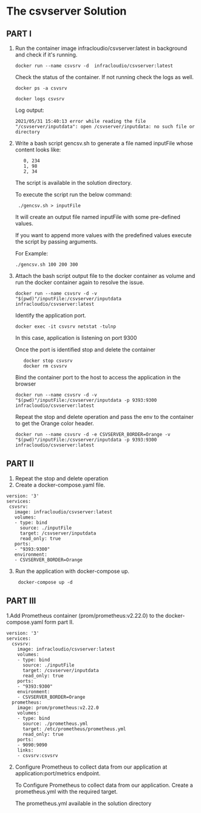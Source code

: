 # The csvserver Solution

## PART I

1. Run the container image infracloudio/csvserver:latest in background and check if it's running.
   
   ```docker run --name csvsrv -d  infracloudio/csvserver:latest```

   Check the status of the container. If not running check the logs as well.
   
   ```docker ps -a csvsrv```

   ```docker logs csvsrv```
     
     Log output:

     ```2021/05/31 15:40:13 error while reading the file "/csvserver/inputdata": open /csvserver/inputdata: no such file or directory```

2. Write a bash script gencsv.sh to generate a file named inputFile whose content looks like:

    ```
       0, 234
       1, 98
       2, 34
    ```
    The script is available in the solution directory. 
    
    To execute the script run the below command: 
    
    ``` ./gencsv.sh > inputFile```

    It will create an output file named inputFile with some pre-defined values.

    If you want to append more values with the predefined values execute the script by passing arguments. 

    For Example: 

    ```./gencsv.sh 100 200 300```

3. Attach the bash script output file to the docker container as volume and run the docker container again to resolve the issue. 
   
   ```docker run --name csvsrv -d -v "$(pwd)"/inputFile:/csvserver/inputdata infracloudio/csvserver:latest```

   Identify the application port. 

   ```docker exec -it csvsrv netstat -tulnp```

      In this case, application is listening on port 9300

      Once the port is identified stop and delete the container

      ``` 
         docker stop csvsrv
         docker rm csvsrv
      ```
   Bind the container port to the host to access the application in the browser

   ```docker run --name csvsrv -d -v "$(pwd)"/inputFile:/csvserver/inputdata -p 9393:9300 infracloudio/csvserver:latest```

   Repeat the stop and delete operation and pass the env to the container to get the Orange color header.

   ```docker run --name csvsrv -d -e CSVSERVER_BORDER=Orange -v "$(pwd)"/inputFile:/csvserver/inputdata -p 9393:9300 infracloudio/csvserver:latest```   

## PART II

1. Repeat the stop and delete operation
2. Create a docker-compose.yaml file.
 ```
 version: '3'
services:
  csvsrv:
    image: infracloudio/csvserver:latest
    volumes:
    - type: bind
      source: ./inputFile
      target: /csvserver/inputdata
      read_only: true
    ports:
    - "9393:9300"
    environment:
    - CSVSERVER_BORDER=Orange
  ```
3. Run the application with docker-compose up.
   
   ``` docker-compose up -d``` 

## PART III

1.Add Prometheus container (prom/prometheus:v2.22.0) to the docker-compose.yaml form part II.

```
version: '3'
services:
  csvsrv:
    image: infracloudio/csvserver:latest
    volumes:
    - type: bind
      source: ./inputFile
      target: /csvserver/inputdata
      read_only: true
    ports:
    - "9393:9300"
    environment:
    - CSVSERVER_BORDER=Orange
  prometheus:
    image: prom/prometheus:v2.22.0
    volumes:
    - type: bind
      source: ./prometheus.yml
      target: /etc/prometheus/prometheus.yml
      read_only: true
    ports: 
    - 9090:9090
    links:
    - csvsrv:csvsrv

   ```
2. Configure Prometheus to collect data from our application at         application:port/metrics endpoint.

    To Configure Prometheus to collect data from our application. Create a prometheus.yml with the required target. 
    
    The prometheus.yml available in the solution directory
